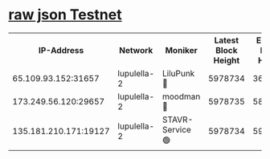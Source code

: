 [raw json Testnet](https://rpc-check.jaclalt.stavr.tech/jaclalt/rpc-jaclalt-result.json)
=

<table><tr><th>IP-Address</th><th>Network</th><th>Moniker</th><th>Latest Block Height</th><th>Earliest Block Height</th><th>Catching Up</th><th>Tx Index</th><th>Voting Power</th><th>Scan Time</th></tr><tr><td>65.109.93.152:31657</td><td>lupulella-2</td><td>LiluPunk 🔴</td><td>5978734</td><td>3688866</td><td>False</td><td>on</td><td>685133</td><td>2023-12-31T12:23:49.158275823UTC</td></tr><tr><td>173.249.56.120:29657</td><td>lupulella-2</td><td>moodman 🔴</td><td>5978735</td><td>5878735</td><td>False</td><td>off</td><td>769094</td><td>2023-12-31T12:23:55.718652301UTC</td></tr><tr><td>135.181.210.171:19127</td><td>lupulella-2</td><td>STAVR-Service 🟢</td><td>5978734</td><td>5977501</td><td>False</td><td>on</td><td>0</td><td>2023-12-31T12:23:48.809975773UTC</td></tr></table>
